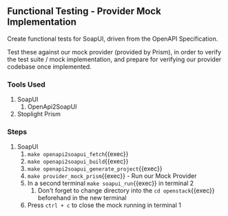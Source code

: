 ## Functional Testing - Provider Mock Implementation

Create functional tests for SoapUI, driven from the OpenAPI Specification.

Test these against our mock provider (provided by Prism), in order to verify the test suite / mock implementation, and prepare for verifying our provider codebase once implemented.

### Tools Used

1. SoapUI
   1. OpenApi2SoapUI
2. Stoplight Prism

### Steps

1. SoapUI
   1. `make openapi2soapui_fetch`{{exec}}
   2. `make openapi2soapui_build`{{exec}}
   3. `make openapi2soapui_generate_project`{{exec}}
   4. `make provider_mock_prism`{{exec}} - Run our Mock Provider
   5. In a second terminal `make soapui_run`{{exec}} in terminal 2
      1. Don't forget to change directory into the `cd openstack`{{exec}} beforehand in the new terminal
   6. Press `ctrl + c` to close the mock running in terminal 1
